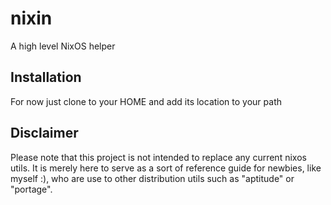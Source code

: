 nixin
=====

A high level NixOS helper


Installation
------------
For now just clone to your HOME and add its location to your path


Disclaimer
----------
Please note that this project is not intended to replace any current nixos utils. It is merely here to serve as a sort of reference guide for newbies, like myself :), who are use to other distribution utils such as "aptitude" or "portage".

